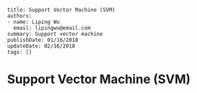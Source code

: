 ~~~~
title: Support Vector Machine (SVM)
authors:
- name: Liping Wu
  email: lipingwu@email.com
summary: Support vector machine
publishDate: 01/16/2018
updateDate: 02/16/2018
tags: []
~~~~

# Support Vector Machine (SVM)









